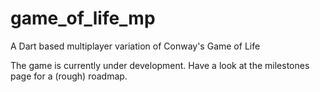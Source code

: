 game_of_life_mp
====================

A Dart based multiplayer variation of Conway's Game of Life

The game is currently under development.
Have a look at the milestones page for a (rough) roadmap.

